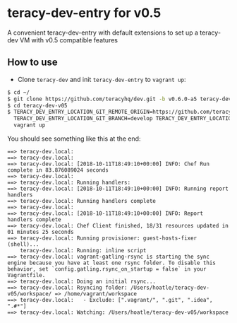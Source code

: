 # teracy-dev-entry for v0.5

A convenient teracy-dev-entry with default extensions to set up a teracy-dev VM with v0.5 compatible features


## How to use

- Clone `teracy-dev` and init `teracy-dev-entry` to `vagrant up`:

```bash
$ cd ~/
$ git clone https://github.com/teracyhq/dev.git -b v0.6.0-a5 teracy-dev-v05
$ cd teracy-dev-v05
$ TERACY_DEV_ENTRY_LOCATION_GIT_REMOTE_ORIGIN=https://github.com/teracyhq-incubator/teracy-dev-entry-v05.git \
  TERACY_DEV_ENTRY_LOCATION_GIT_BRANCH=develop TERACY_DEV_ENTRY_LOCATION_SYNC=true \
  vagrant up
```

You should see something like this at the end:


```
==> teracy-dev.local: 
==> teracy-dev.local: 
==> teracy-dev.local: [2018-10-11T18:49:10+00:00] INFO: Chef Run complete in 83.876089024 seconds
==> teracy-dev.local: 
==> teracy-dev.local: Running handlers:
==> teracy-dev.local: [2018-10-11T18:49:10+00:00] INFO: Running report handlers
==> teracy-dev.local: Running handlers complete
==> teracy-dev.local: 
==> teracy-dev.local: [2018-10-11T18:49:10+00:00] INFO: Report handlers complete
==> teracy-dev.local: Chef Client finished, 18/31 resources updated in 01 minutes 25 seconds
==> teracy-dev.local: Running provisioner: guest-hosts-fixer (shell)...
    teracy-dev.local: Running: inline script
==> teracy-dev.local: vagrant-gatling-rsync is starting the sync engine because you have at least one rsync folder. To disable this behavior, set `config.gatling.rsync_on_startup = false` in your Vagrantfile.
==> teracy-dev.local: Doing an initial rsync...
==> teracy-dev.local: Rsyncing folder: /Users/hoatle/teracy-dev-v05/workspace/ => /home/vagrant/workspace
==> teracy-dev.local:   - Exclude: [".vagrant/", ".git", ".idea", ".#*"]
==> teracy-dev.local: Watching: /Users/hoatle/teracy-dev-v05/workspace
```
